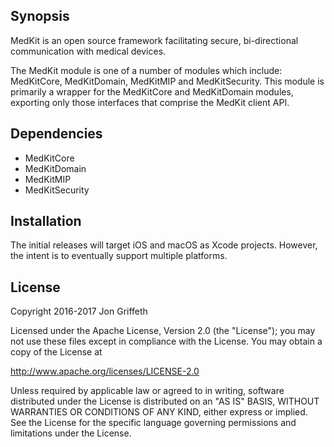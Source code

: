 
## Synopsis

MedKit is an open source framework facilitating secure, bi-directional
communication with medical devices.

The MedKit module is one of a number of modules which include: MedKitCore,
MedKitDomain, MedKitMIP and MedKitSecurity.  This module is primarily a wrapper
for the MedKitCore and MedKitDomain modules, exporting only those interfaces
that comprise the MedKit client API.

## Dependencies

* MedKitCore
* MedKitDomain
* MedKitMIP
* MedKitSecurity

## Installation

The initial releases will target iOS and macOS as Xcode projects. However, the
intent is to eventually support multiple platforms.

## License

Copyright 2016-2017 Jon Griffeth

Licensed under the Apache License, Version 2.0 (the "License");
you may not use these files except in compliance with the License.
You may obtain a copy of the License at

http://www.apache.org/licenses/LICENSE-2.0

Unless required by applicable law or agreed to in writing, software
distributed under the License is distributed on an "AS IS" BASIS,
WITHOUT WARRANTIES OR CONDITIONS OF ANY KIND, either express or implied.
See the License for the specific language governing permissions and
limitations under the License.
